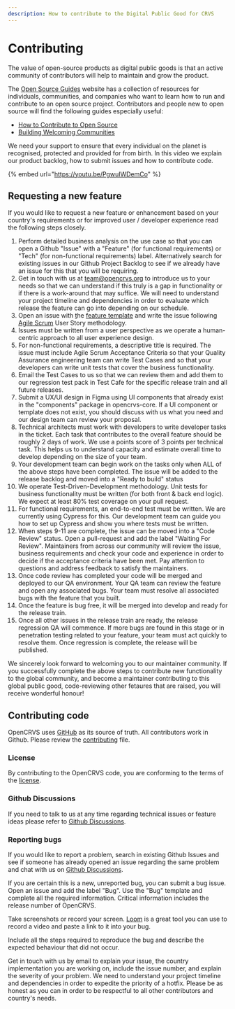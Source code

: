 ```yaml
---
description: How to contribute to the Digital Public Good for CRVS
---
```


# Contributing

The value of open-source products as digital public goods is that an active community of contributors will help to maintain and grow the product.

The [Open Source Guides](https://opensource.guide/) website has a collection of resources for individuals, communities, and companies who want to learn how to run and contribute to an open source project. Contributors and people new to open source will find the following guides especially useful:

* [How to Contribute to Open Source](https://opensource.guide/how-to-contribute/)
* [Building Welcoming Communities](https://opensource.guide/building-community/)

We need your support to ensure that every individual on the planet is recognised, protected and provided for from birth. In this video we explain our product backlog, how to submit issues and how to contribute code.

{% embed url="https://youtu.be/PgwuIWDemCo" %}

## Requesting a new feature <a href="#working-on-opencrvs-code" id="working-on-opencrvs-code"></a>

If you would like to request a new feature or enhancement based on your country's requirements or for improved user / developer experience read the following steps closely.



1. Perform detailed business analysis on the use case so that you can open a Github "Issue" with a "Feature" (for functional requirements) or "Tech" (for non-functional requirements) label.  Alternatively search for existing issues in our Github Project Backlog to see if we already have an issue for this that you will be requiring.
2. Get in touch with us at team@opencrvs.org to introduce us to your needs so that we can understand if this truly is a gap in functionality or if there is a work-around that may suffice.  We will need to understand your project timeline and dependencies in order to evaluate which release the feature can go into depending on our schedule.
3. Open an issue with [t](https://github.com/facebook/docusaurus/issues/new?template=feature.md)he [feature template](https://github.com/opencrvs/opencrvs-core/issues/new?assignees=\&labels=%E2%98%95%EF%B8%8F+Discussion\&template=---feature.md\&title=) and write the issue following [Agile Scrum](https://www.scrum.org/resources/what-scrum-module) User Story methodology.&#x20;
4. Issues must be written from a user perspective as we operate a human-centric approach to all user experience design.&#x20;
5. For non-functional requirements, a descriptive title is required.  The issue must include Agile Scrum Acceptance Criteria so that your Quality Assurance engineering team can write Test Cases and so that your developers can write unit tests that cover the business functionality.
6. Email the Test Cases to us so that we can review them and add them to our regression test pack in Test Cafe for the specific release train and all future releases.
7. Submit a UX/UI design in Figma using UI components that already exist in the "components" package in opencrvs-core.  If a UI component or template does not exist, you should discuss with us what you need and our design team can review your proposal.
8. Technical architects must work with developers to write developer tasks in the ticket.  Each task that contributes to the overall feature should be roughly 2 days of work. We use a points score of 3 points per technical task.  This helps us to understand capacity and estimate overall time to develop depending on the size of your team.
9. Your development team can begin work on the tasks only when ALL of the above steps have been completed.  The issue will be added to the release backlog and moved into a "Ready to build" status
10. We operate Test-Driven-Development methodology.  Unit tests for business functionality must be written (for both front & back end logic).  We expect at least 80% test coverage on your pull request.
11. For functional requirements, an end-to-end test must be written.  We are currently using Cypress for this.  Our development team can guide you how to set up Cypress and show you where tests must be written.
12. When steps 9-11 are complete, the issue can be moved into a "Code Review" status. Open a pull-request and add the label "Waiting For Review".  Maintainers from across our community will review the issue, business requirements and check your code and experience in order to decide if the acceptance criteria have been met. Pay attention to questions and address feedback to satisfy the maintainers.
13. Once code review has completed your code will be merged and deployed to our QA environment.  Your QA team can review the feature and open any associated bugs.  Your team must resolve all associated bugs with the feature that you built.
14. Once the feature is bug free, it will be merged into develop and ready for the release train.
15. Once all other issues in the release train are ready, the release regression QA will commence.  If more bugs are found in this stage or in penetration testing related to your feature, your team must act quickly to resolve them.  Once regression is complete, the release will be published.

We sincerely look forward to welcoming you to our maintainer community.  If you successfully complete the above steps to contribute new functionality to the global community, and become a maintainer contributing to this global public good, code-reviewing other fetaures that are raised, you will receive wonderful honour! &#x20;

## Contributing code <a href="#working-on-opencrvs-code" id="working-on-opencrvs-code"></a>

OpenCRVS uses [GitHub](https://github.com/opencrvs/opencrvs-core) as its source of truth. All contributors work in Github. Please review the [contributing](https://github.com/opencrvs/opencrvs-core/blob/master/CONTRIBUTING.md) file.

### License <a href="#gitter" id="gitter"></a>

By contributing to the OpenCRVS code, you are conforming to the terms of the [license](https://github.com/opencrvs/opencrvs-core/blob/develop/LICENSE).

### Github Discussions <a href="#gitter" id="gitter"></a>

If you need to talk to us at any time regarding technical issues or feature ideas please refer to [Github Discussions](https://github.com/opencrvs/opencrvs-core/discussions).&#x20;

### Reporting bugs <a href="#reporting-new-issues" id="reporting-new-issues"></a>

If you would like to report a problem, search in existing Github Issues and see if someone has already opened an issue regarding the same problem and chat with us on [Github Discussions](https://github.com/opencrvs/opencrvs-core/discussions).&#x20;

If you are certain this is a new, unreported bug, you can submit a bug issue. Open an issue and add the label "Bug".  Use the "Bug" template and complete all the required information.  Critical information includes the release number of OpenCRVS.

Take screenshots or record your screen. [Loom](https://www.loom.com/) is a great tool you can use to record a video and paste a link to it into your bug.&#x20;

Include all the steps required to reproduce the bug and describe the expected behaviour that did not occur.

Get in touch with us by email to explain your issue, the country implementation you are working on, include the issue number, and explain the severity of your problem.  We need to understand your project timeline and dependencies in order to expedite the priority of a hotfix.  Please be as honest as you can in order to be respectful to all other contributors and country's needs.







